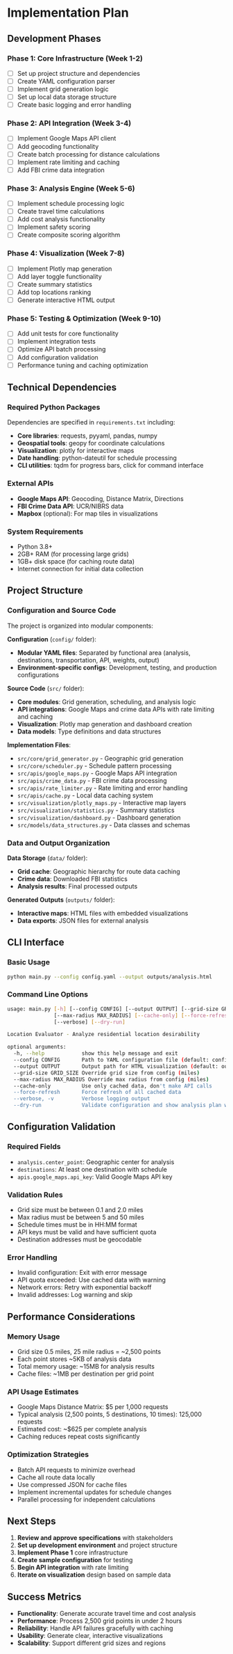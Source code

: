 # Implementation Plan

## Development Phases

### Phase 1: Core Infrastructure (Week 1-2)
- [ ] Set up project structure and dependencies
- [ ] Create YAML configuration parser
- [ ] Implement grid generation logic
- [ ] Set up local data storage structure
- [ ] Create basic logging and error handling

### Phase 2: API Integration (Week 3-4)
- [ ] Implement Google Maps API client
- [ ] Add geocoding functionality
- [ ] Create batch processing for distance calculations
- [ ] Implement rate limiting and caching
- [ ] Add FBI crime data integration

### Phase 3: Analysis Engine (Week 5-6)
- [ ] Implement schedule processing logic
- [ ] Create travel time calculations
- [ ] Add cost analysis functionality
- [ ] Implement safety scoring
- [ ] Create composite scoring algorithm

### Phase 4: Visualization (Week 7-8)
- [ ] Implement Plotly map generation
- [ ] Add layer toggle functionality
- [ ] Create summary statistics
- [ ] Add top locations ranking
- [ ] Generate interactive HTML output

### Phase 5: Testing & Optimization (Week 9-10)
- [ ] Add unit tests for core functionality
- [ ] Implement integration tests
- [ ] Optimize API batch processing
- [ ] Add configuration validation
- [ ] Performance tuning and caching optimization

## Technical Dependencies

### Required Python Packages
Dependencies are specified in `requirements.txt` including:
- **Core libraries**: requests, pyyaml, pandas, numpy
- **Geospatial tools**: geopy for coordinate calculations
- **Visualization**: plotly for interactive maps
- **Date handling**: python-dateutil for schedule processing
- **CLI utilities**: tqdm for progress bars, click for command interface

### External APIs
- **Google Maps API**: Geocoding, Distance Matrix, Directions
- **FBI Crime Data API**: UCR/NIBRS data
- **Mapbox** (optional): For map tiles in visualizations

### System Requirements
- Python 3.8+
- 2GB+ RAM (for processing large grids)
- 1GB+ disk space (for caching route data)
- Internet connection for initial data collection

## Project Structure

### Configuration and Source Code
The project is organized into modular components:

**Configuration** (`config/` folder):
- **Modular YAML files**: Separated by functional area (analysis, destinations, transportation, API, weights, output)
- **Environment-specific configs**: Development, testing, and production configurations

**Source Code** (`src/` folder):
- **Core modules**: Grid generation, scheduling, and analysis logic
- **API integrations**: Google Maps and crime data APIs with rate limiting and caching
- **Visualization**: Plotly map generation and dashboard creation
- **Data models**: Type definitions and data structures

**Implementation Files**:
- `src/core/grid_generator.py` - Geographic grid generation
- `src/core/scheduler.py` - Schedule pattern processing  
- `src/apis/google_maps.py` - Google Maps API integration
- `src/apis/crime_data.py` - FBI crime data processing
- `src/apis/rate_limiter.py` - Rate limiting and error handling
- `src/apis/cache.py` - Local data caching system
- `src/visualization/plotly_maps.py` - Interactive map layers
- `src/visualization/statistics.py` - Summary statistics
- `src/visualization/dashboard.py` - Dashboard generation
- `src/models/data_structures.py` - Data classes and schemas

### Data and Output Organization
**Data Storage** (`data/` folder):
- **Grid cache**: Geographic hierarchy for route data caching
- **Crime data**: Downloaded FBI statistics
- **Analysis results**: Final processed outputs

**Generated Outputs** (`outputs/` folder):
- **Interactive maps**: HTML files with embedded visualizations
- **Data exports**: JSON files for external analysis

## CLI Interface

### Basic Usage
```bash
python main.py --config config.yaml --output outputs/analysis.html
```

### Command Line Options
```bash
usage: main.py [-h] [--config CONFIG] [--output OUTPUT] [--grid-size GRID_SIZE]
               [--max-radius MAX_RADIUS] [--cache-only] [--force-refresh]
               [--verbose] [--dry-run]

Location Evaluator - Analyze residential location desirability

optional arguments:
  -h, --help            show this help message and exit
  --config CONFIG       Path to YAML configuration file (default: config.yaml)
  --output OUTPUT       Output path for HTML visualization (default: outputs/analysis.html)
  --grid-size GRID_SIZE Override grid size from config (miles)
  --max-radius MAX_RADIUS Override max radius from config (miles)
  --cache-only          Use only cached data, don't make API calls
  --force-refresh       Force refresh of all cached data
  --verbose, -v         Verbose logging output
  --dry-run             Validate configuration and show analysis plan without execution
```

## Configuration Validation

### Required Fields
- `analysis.center_point`: Geographic center for analysis
- `destinations`: At least one destination with schedule
- `apis.google_maps.api_key`: Valid Google Maps API key

### Validation Rules
- Grid size must be between 0.1 and 2.0 miles
- Max radius must be between 5 and 50 miles
- Schedule times must be in HH:MM format
- API keys must be valid and have sufficient quota
- Destination addresses must be geocodable

### Error Handling
- Invalid configuration: Exit with error message
- API quota exceeded: Use cached data with warning
- Network errors: Retry with exponential backoff
- Invalid addresses: Log warning and skip

## Performance Considerations

### Memory Usage
- Grid size 0.5 miles, 25 mile radius = ~2,500 points
- Each point stores ~5KB of analysis data
- Total memory usage: ~15MB for analysis results
- Cache files: ~1MB per destination per grid point

### API Usage Estimates
- Google Maps Distance Matrix: $5 per 1,000 requests
- Typical analysis (2,500 points, 5 destinations, 10 times): 125,000 requests
- Estimated cost: ~$625 per complete analysis
- Caching reduces repeat costs significantly

### Optimization Strategies
- Batch API requests to minimize overhead
- Cache all route data locally
- Use compressed JSON for cache files
- Implement incremental updates for schedule changes
- Parallel processing for independent calculations

## Next Steps

1. **Review and approve specifications** with stakeholders
2. **Set up development environment** and project structure
3. **Implement Phase 1** core infrastructure
4. **Create sample configuration** for testing
5. **Begin API integration** with rate limiting
6. **Iterate on visualization** design based on sample data

## Success Metrics

- **Functionality**: Generate accurate travel time and cost analysis
- **Performance**: Process 2,500 grid points in under 2 hours
- **Reliability**: Handle API failures gracefully with caching
- **Usability**: Generate clear, interactive visualizations
- **Scalability**: Support different grid sizes and regions